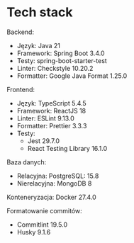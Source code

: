 # Tech stack

Backend:
- Język: Java 21
- Framework: Spring Boot 3.4.0
- Testy: spring-boot-starter-test
- Linter: Checkstyle 10.20.2
- Formatter: Google Java Format 1.25.0

Frontend:
- Język: TypeScript 5.4.5
- Framework: ReactJS 18
- Linter: ESLint 9.13.0
- Formatter: Prettier 3.3.3
- Testy: 
    - Jest 29.7.0
    - React Testing Library 16.1.0

Baza danych:
- Relacyjna: PostgreSQL: 15.8
- Nierelacyjna: MongoDB 8

Konteneryzacja: Docker 27.4.0

Formatowanie commitów:
- Commitlint 19.5.0
- Husky 9.1.6
